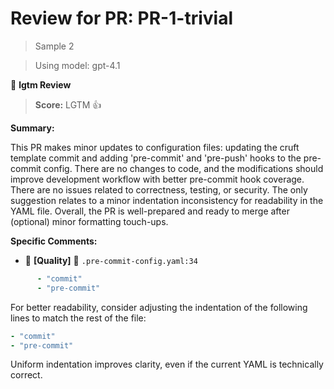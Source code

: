 # Review for PR: PR-1-trivial

> Sample 2

> Using model: gpt-4.1


🦉 **lgtm Review**

> **Score:** LGTM 👍

**Summary:**

This PR makes minor updates to configuration files: updating the cruft template commit and adding 'pre-commit' and 'pre-push' hooks to the pre-commit config. There are no changes to code, and the modifications should improve development workflow with better pre-commit hook coverage. There are no issues related to correctness, testing, or security. The only suggestion relates to a minor indentation inconsistency for readability in the YAML file. Overall, the PR is well-prepared and ready to merge after (optional) minor formatting touch-ups.

**Specific Comments:**

- 🦉 **[Quality]** 🔵 `.pre-commit-config.yaml:34`




```yaml
      - "commit"
      - "pre-commit"
```


For better readability, consider adjusting the indentation of the following lines to match the rest of the file:

```yaml
- "commit"
- "pre-commit"
```
Uniform indentation improves clarity, even if the current YAML is technically correct.